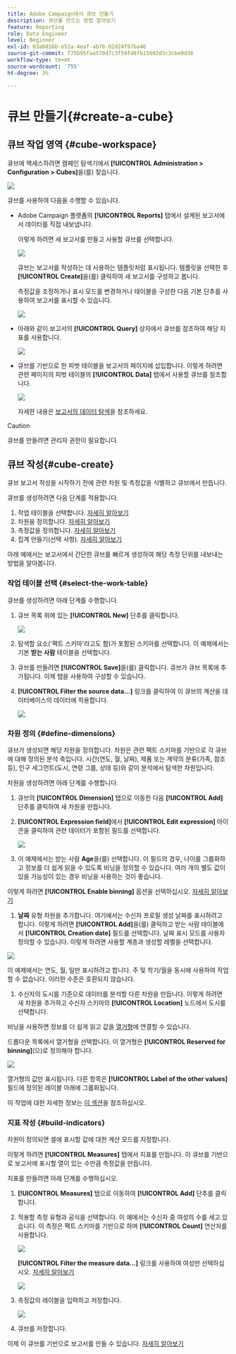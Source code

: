 ```yaml
---
title: Adobe Campaign에서 큐브 만들기
description: 큐브를 만드는 방법 알아보기
feature: Reporting
role: Data Engineer
level: Beginner
exl-id: 03a6816b-e51a-4eaf-ab76-02d24f97ba46
source-git-commit: f75b95faa570d7c3f59fd8fb15692d3c3cbe0d36
workflow-type: tm+mt
source-wordcount: '755'
ht-degree: 3%

---
```


# 큐브 만들기{#create-a-cube}

## 큐브 작업 영역 {#cube-workspace}

큐브에 액세스하려면 캠페인 탐색기에서 **[!UICONTROL Administration > Configuration > Cubes]**&#x200B;을(를) 찾습니다.

![](assets/cube-node.png)

큐브를 사용하여 다음을 수행할 수 있습니다.

* Adobe Campaign 플랫폼의 **[!UICONTROL Reports]** 탭에서 설계된 보고서에서 데이터를 직접 내보냅니다.

  이렇게 하려면 새 보고서를 만들고 사용할 큐브를 선택합니다.

  ![](assets/create-new-cube.png)

  큐브는 보고서를 작성하는 데 사용하는 템플릿처럼 표시됩니다. 템플릿을 선택한 후 **[!UICONTROL Create]**&#x200B;을(를) 클릭하여 새 보고서를 구성하고 봅니다.

  측정값을 조정하거나 표시 모드를 변경하거나 테이블을 구성한 다음 기본 단추를 사용하여 보고서를 표시할 수 있습니다.

  ![](assets/display-cube-table.png)

* 아래와 같이 보고서의 **[!UICONTROL Query]** 상자에서 큐브를 참조하여 해당 지표를 사용합니다.

  ![](assets/cube-report-query.png)

* 큐브를 기반으로 한 피벗 테이블을 보고서의 페이지에 삽입합니다. 이렇게 하려면 관련 페이지의 피벗 테이블의 **[!UICONTROL Data]** 탭에서 사용할 큐브를 참조합니다.

  ![](assets/cube-in-a-report.png)

  자세한 내용은 [보고서의 데이터 탐색](cube-tables.md#explore-the-data-in-a-report)을 참조하세요.


>[!CAUTION]
>
>큐브를 만들려면 관리자 권한이 필요합니다.
>

## 큐브 작성{#cube-create}

큐브 보고서 작성을 시작하기 전에 관련 차원 및 측정값을 식별하고 큐브에서 만듭니다.

큐브를 생성하려면 다음 단계를 적용합니다.

1. 작업 테이블을 선택합니다. [자세히 알아보기](#select-the-work-table)
1. 차원을 정의합니다. [자세히 알아보기](#define-dimensions)
1. 측정값을 정의합니다. [자세히 알아보기](#build-indicators)
1. 집계 만들기(선택 사항). [자세히 알아보기](customize-cubes.md#calculate-and-use-aggregates)

아래 예에서는 보고서에서 간단한 큐브를 빠르게 생성하여 해당 측정 단위를 내보내는 방법을 알아봅니다.

### 작업 테이블 선택 {#select-the-work-table}

큐브를 생성하려면 아래 단계를 수행합니다.

1. 큐브 목록 위에 있는 **[!UICONTROL New]** 단추를 클릭합니다.

   ![](assets/create-a-cube.png)

1. 탐색할 요소(&#39;팩트 스키마&#39;라고도 함)가 포함된 스키마를 선택합니다. 이 예제에서는 기본 **받는 사람** 테이블을 선택합니다.
1. 큐브를 만들려면 **[!UICONTROL Save]**&#x200B;을(를) 클릭합니다. 큐브가 큐브 목록에 추가됩니다. 이제 탭을 사용하여 구성할 수 있습니다.

1. **[!UICONTROL Filter the source data...]** 링크를 클릭하여 이 큐브의 계산을 데이터베이스의 데이터에 적용합니다.

   ![](assets/cube-filter-source.png)

### 차원 정의 {#define-dimensions}

큐브가 생성되면 해당 차원을 정의합니다. 차원은 관련 팩트 스키마를 기반으로 각 큐브에 대해 정의된 분석 축입니다. 시간(연도, 월, 날짜), 제품 또는 계약의 분류(가족, 참조 등), 인구 세그먼트(도시, 연령 그룹, 상태 등)와 같이 분석에서 탐색한 차원입니다.

차원을 생성하려면 아래 단계를 수행합니다.

1. 큐브의 **[!UICONTROL Dimension]** 탭으로 이동한 다음 **[!UICONTROL Add]** 단추를 클릭하여 새 차원을 만듭니다.
1. **[!UICONTROL Expression field]**&#x200B;에서 **[!UICONTROL Edit expression]** 아이콘을 클릭하여 관련 데이터가 포함된 필드를 선택합니다.

   ![](assets/cube-add-dimension.png)

1. 이 예제에서는 받는 사람 **Age**&#x200B;을(를) 선택합니다. 이 필드의 경우, 나이를 그룹화하고 정보를 더 쉽게 읽을 수 있도록 비닝을 정의할 수 있습니다. 여러 개의 별도 값이 있을 가능성이 있는 경우 비닝을 사용하는 것이 좋습니다.

이렇게 하려면 **[!UICONTROL Enable binning]** 옵션을 선택하십시오. [자세히 알아보기](customize-cubes.md#data-binning)

1. **날짜** 유형 차원을 추가합니다. 여기에서는 수신자 프로필 생성 날짜를 표시하려고 합니다. 이렇게 하려면 **[!UICONTROL Add]**&#x200B;을(를) 클릭하고 받는 사람 테이블에서 **[!UICONTROL Creation date]** 필드를 선택합니다.
날짜 표시 모드를 사용자 정의할 수 있습니다. 이렇게 하려면 사용할 계층과 생성할 레벨을 선택합니다.

![](assets/cube-date-dimension.png)

이 예제에서는 연도, 월, 일만 표시하려고 합니다. 주 및 학기/월을 동시에 사용하여 작업할 수 없습니다. 이러한 수준은 호환되지 않습니다.

1. 수신자의 도시를 기준으로 데이터를 분석할 다른 차원을 만듭니다. 이렇게 하려면 새 차원을 추가하고 수신자 스키마의 **[!UICONTROL Location]** 노드에서 도시를 선택합니다.

비닝을 사용하면 정보를 더 쉽게 읽고 값을 [열거형](../config/enumerations.md)에 연결할 수 있습니다.

드롭다운 목록에서 열거형을 선택합니다. 이 열거형은 **[!UICONTROL Reserved for binning]**(으)로 정의해야 합니다.

![](assets/cube-dimension-with-enum.png)

열거형의 값만 표시됩니다. 다른 항목은 **[!UICONTROL Label of the other values]** 필드에 정의된 레이블 아래에 그룹화됩니다.

이 작업에 대한 자세한 정보는 [이 섹션](customize-cubes.md#dynamically-manage-bins)을 참조하십시오.

### 지표 작성 {#build-indicators}

차원이 정의되면 셀에 표시할 값에 대한 계산 모드를 지정합니다.

이렇게 하려면 **[!UICONTROL Measures]** 탭에서 지표를 만듭니다. 이 큐브를 기반으로 보고서에 표시할 열이 있는 수만큼 측정값을 만듭니다.

지표를 만들려면 아래 단계를 수행하십시오.

1. **[!UICONTROL Measures]** 탭으로 이동하여 **[!UICONTROL Add]** 단추를 클릭합니다.
1. 적용할 측정 유형과 공식을 선택합니다. 이 예에서는 수신자 중 여성의 수를 세고 있습니다. 이 측정은 팩트 스키마를 기반으로 하며 **[!UICONTROL Count]** 연산자를 사용합니다.

   ![](assets/cube-new-measure.png)

   **[!UICONTROL Filter the measure data...]** 링크를 사용하여 여성만 선택하십시오. [자세히 알아보기](customize-cubes.md#define-measures)

   ![](assets/cube-filter-measure-data.png)

1. 측정값의 레이블을 입력하고 저장합니다.

   ![](assets/cube-save-measure.png)

1. 큐브를 저장합니다.


이제 이 큐브를 기반으로 보고서를 만들 수 있습니다. [자세히 알아보기](cube-tables.md)
